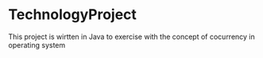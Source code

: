 # TechnologyProject
This project is wirtten in Java to exercise with the concept of cocurrency in operating system
